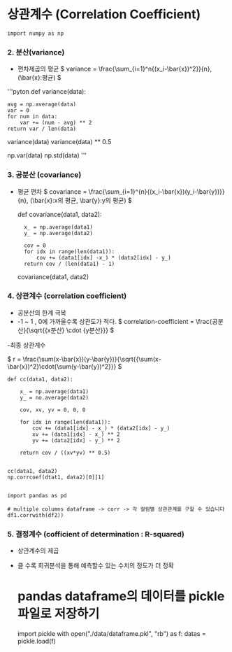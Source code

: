 # 상관계수 (Correlation Coefficient)
	import numpy as np

### 2. 분산(variance)
- 편차제곱의 평균
$ variance = \frac{\sum_{i=1}^n{(x_i-\bar{x})^2}}{n}, (\bar{x}:평균) $

'''pyton
def variance(data):

	avg = np.average(data)
	var = 0
	for num in data:
		var += (num - avg) ** 2
	return var / len(data)

variance(data)
variance(data) ** 0.5

np.var(data)
np.std(data)
'''

### 3. 공분산 (covariance)
- 평균 편차
$ covariance = \frac{\sum_{i=1}^{n}{(x_i-\bar{x})(y_i-\bar{y})}}{n}, (\bar{x}:x의 평균, \bar{y}:y의 평균) $


	def covariance(data1, data2):
	
		x_ = np.average(data1)
		y_ = np.average(data2)
	
		cov = 0
		for idx in range(len(data1)):
			cov += (data1[idx] -x_) * (data2[idx] - y_)
		return cov / (len(data1) - 1)
	
	covariance(data1, data2)


### 4. 상관계수 (correlation coefficient)
- 공분산의 한계 극복
- -1 ~ 1 , 0에 가까울수록 상관도가 적다.
$ correlation-coefficient = \frac{공분산}{\sqrt{{x분산} \cdot {y분산}}} $

-최종 상관계수

$ r = \frac{\sum(x-\bar{x})(y-\bar{y})}{\sqrt{{\sum(x-\bar{x})^2}\cdot{\sum(y-\bar{y})^2}}} $


	def cc(data1, data2):
	
		x_ = np.average(data1)
		y_ = no.average(data2)
	
		cov, xv, yv = 0, 0, 0
	
		for idx in range(len(data1)):
			cov += (data1[idx] - x_) * (data2[idx] - y_)
			xv += (data1[idx] - x_) ** 2
			yv += (data2[idx] - y_) ** 2
	
		return cov / ((xv*yv) ** 0.5)


	cc(data1, data2)
	np.corrcoef(dtat1, data2)[0][1]


	import pandas as pd
	
	# multiple columns dataframe -> corr -> 각 컬럼별 상관관계를 구할 수 있습니다
	df1.corrwith(df2))


### 5. 결정계수 (cofficient of determination : R-squared)
- 상관계수의 제곱
- 클 수록 회귀분석을 통해 예측할수 있는 수치의 정도가 더 정확

	# pandas dataframe의 데이터를 pickle 파일로 저장하기
	import pickle
	with open("./data/dataframe.pkl", "rb") as f:
		datas = pickle.load(f)


